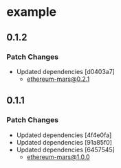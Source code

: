 # example

## 0.1.2

### Patch Changes

- Updated dependencies [d0403a7]
  - ethereum-mars@0.2.1

## 0.1.1

### Patch Changes

- Updated dependencies [4f4e0fa]
- Updated dependencies [91a85f0]
- Updated dependencies [6457545]
  - ethereum-mars@1.0.0
